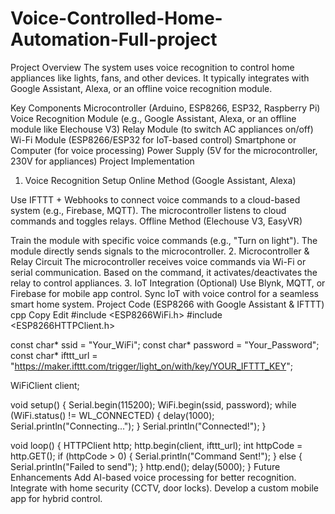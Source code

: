 # Voice-Controlled-Home-Automation-Full-project
Project Overview
The system uses voice recognition to control home appliances like lights, fans, and other devices. It typically integrates with Google Assistant, Alexa, or an offline voice recognition module.

Key Components
Microcontroller (Arduino, ESP8266, ESP32, Raspberry Pi)
Voice Recognition Module (e.g., Google Assistant, Alexa, or an offline module like Elechouse V3)
Relay Module (to switch AC appliances on/off)
Wi-Fi Module (ESP8266/ESP32 for IoT-based control)
Smartphone or Computer (for voice processing)
Power Supply (5V for the microcontroller, 230V for appliances)
Project Implementation
1. Voice Recognition Setup
Online Method (Google Assistant, Alexa)

Use IFTTT + Webhooks to connect voice commands to a cloud-based system (e.g., Firebase, MQTT).
The microcontroller listens to cloud commands and toggles relays.
Offline Method (Elechouse V3, EasyVR)

Train the module with specific voice commands (e.g., "Turn on light").
The module directly sends signals to the microcontroller.
2. Microcontroller & Relay Circuit
The microcontroller receives voice commands via Wi-Fi or serial communication.
Based on the command, it activates/deactivates the relay to control appliances.
3. IoT Integration (Optional)
Use Blynk, MQTT, or Firebase for mobile app control.
Sync IoT with voice control for a seamless smart home system.
Project Code (ESP8266 with Google Assistant & IFTTT)
cpp
Copy
Edit
#include <ESP8266WiFi.h>
#include <ESP8266HTTPClient.h>

const char* ssid = "Your_WiFi";
const char* password = "Your_Password";
const char* ifttt_url = "https://maker.ifttt.com/trigger/light_on/with/key/YOUR_IFTTT_KEY";

WiFiClient client;

void setup() {
  Serial.begin(115200);
  WiFi.begin(ssid, password);
  while (WiFi.status() != WL_CONNECTED) {
    delay(1000);
    Serial.println("Connecting...");
  }
  Serial.println("Connected!");
}

void loop() {
  HTTPClient http;
  http.begin(client, ifttt_url);
  int httpCode = http.GET();
  if (httpCode > 0) {
    Serial.println("Command Sent!");
  } else {
    Serial.println("Failed to send");
  }
  http.end();
  delay(5000);
}
Future Enhancements
Add AI-based voice processing for better recognition.
Integrate with home security (CCTV, door locks).
Develop a custom mobile app for hybrid control.
